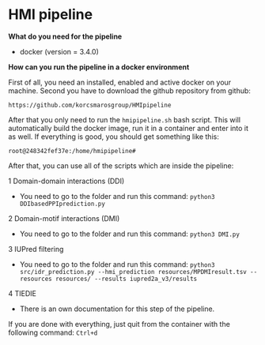 # HMI pipeline

**What do you need for the pipeline**

- docker (version = 3.4.0)

**How can you run the pipeline in a docker environment**

First of all, you need an installed, enabled and active docker on your machine.
Second you have to download the github repository from github:

`https://github.com/korcsmarosgroup/HMIpipeline`

After that you only need to run the `hmipipeline.sh` bash script. This will automatically 
build the docker image, run it in a container and enter into it as well.
If everything is good, you should get something like this:

`root@248342fef37e:/home/hmipipeline#`

After that, you can use all of the scripts which are inside the pipeline:

1 Domain-domain interactions (DDI)

- You need to go to the folder and run this command: `python3 DDIbasedPPIprediction.py`

2 Domain-motif interactions (DMI)

- You need to go to the folder and run this command: `python3 DMI.py`

3 IUPred filtering

- You need to go to the folder and run this command: `python3 src/idr_prediction.py --hmi_prediction resources/MPDMIresult.tsv --resources resources/ --results iupred2a_v3/results`

4 TIEDIE

- There is an own documentation for this step of the pipeline.

If you are done with everything, just quit from the container with the following command: `Ctrl+d`
